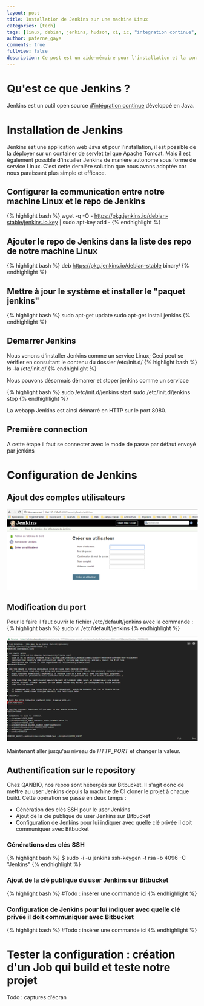 ```yaml
---
layout: post
title: Installation de Jenkins sur une machine Linux
categories: [tech]
tags: [linux, debian, jenkins, hudson, ci, ic, "integration continue", "continuous integration" ]
author: paterne_gaye
comments: true
fullview: false
description: Ce post est un aide-mémoire pour l'installation et la configuration basique de Jenkins sur une machine Linux Debian.
---
```


# Qu'est ce que Jenkins ?
Jenkins est un outil open source [d'intégration continue](https://fr.wikipedia.org/wiki/Int%C3%A9gration_continue "lien vers wikipedia") développé en Java.

# Installation de Jenkins
Jenkins est une application web Java et pour l'installation, il est possible de la déployer sur un container de servlet tel que Apache Tomcat. Mais il est également possible d'installer Jenkins de manière autonome sous forme de service Linux. C'est cette dernière solution que nous avons adoptée car nous paraissant plus simple et efficace.


## Configurer la communication entre notre machine Linux et le repo de Jenkins
{% highlight bash %}
 wget -q -O - https://pkg.jenkins.io/debian-stable/jenkins.io.key | sudo apt-key add -
{% endhighlight %}

## Ajouter le repo de Jenkins dans la liste des repo de notre machine Linux
{% highlight bash %}
deb https://pkg.jenkins.io/debian-stable binary/
{% endhighlight %}

## Mettre à jour le système et installer le "paquet jenkins"

{% highlight bash %}
sudo apt-get update
sudo apt-get install jenkins
{% endhighlight %}

## Demarrer Jenkins
Nous venons d'installer Jenkins comme un service Linux; Ceci peut se vérifier en consultant le contenu du dossier /etc/init.d/
{% highlight bash %}
 ls -la /etc/init.d/
{% endhighlight %}

Nous pouvons désormais démarrer et stoper jenkins  comme un servicce

{% highlight bash %}
 sudo /etc/init.d/jenkins start
 sudo /etc/init.d/jenkins stop
{% endhighlight %}

La webapp Jenkins est ainsi démarré en HTTP sur le port 8080.

## Première connection

A cette étape il faut se connecter avec le mode de passe par défaut envoyé par jenkins


# Configuration de Jenkins

## Ajout des comptes utilisateurs

![ajouter utilisateur](../assets/media/adduser.PNG "ajouter utilisateur")

## Modification du port
Pour le faire il faut ouvrir le fichier /etc/default/jenkins avec la commande :
{% highlight bash %}
sudo vi /etc/default/jenkins
{% endhighlight %}

![changer port](../assets/media/setPort.PNG "changer port")

Maintenant aller jusqu'au niveau de *HTTP_PORT* et changer la valeur.

## Authentification sur le repository
Chez QANBIO, nos repos sont hébergés sur Bitbucket. Il s'agit donc de mettre au user Jenkins depuis la machine de CI cloner le projet à chaque build. Cette opération se passe en deux temps :
* Génération des clés SSH pour le user Jenkins
* Ajout de la clé publique du user Jenkins sur Bitbucket
* Configuration de Jenkins pour lui indiquer avec quelle clé privée il doit communiquer avec Bitbucket

### Générations des clés SSH
{% highlight bash %}
$ sudo -i -u jenkins
ssh-keygen -t rsa -b 4096 -C "Jenkins"
{% endhighlight %}

### Ajout de la clé publique du user Jenkins sur Bitbucket
{% highlight bash %}
#Todo : insérer une commande ici
{% endhighlight %}

### Configuration de Jenkins pour lui indiquer avec quelle clé privée il doit communiquer avec Bitbucket
{% highlight bash %}
#Todo : insérer une commande ici
{% endhighlight %}


# Tester la configuration : création d'un Job qui build et teste notre projet

Todo : captures d'écran
